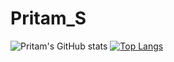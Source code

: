 # Pritam_S

![Pritam's GitHub stats](https://github-readme-stats.vercel.app/api?username=pritam-s&show_icons=false) [![Top Langs](https://github-readme-stats.vercel.app/api/top-langs/?username=pritam-s&langs_count=8&layout=compact)](https://github.com/pritam-s/github-readme-stats)
<!--![](https://img.shields.io/badge/OS-Linux-informational?style=flat&logo=<LOGO_NAME>&logoColor=white&color=0062ff) -->

